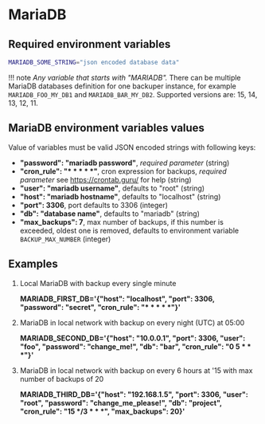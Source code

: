 # MariaDB

## Required environment variables

```bash
MARIADB_SOME_STRING="json encoded database data"
```

!!! note
    *Any variable that starts with "MARIADB".* There can be multiple MariaDB databases definition for one backuper instance, for example `MARIADB_FOO_MY_DB1` and `MARIADB_BAR_MY_DB2`. Supported versions are: 15, 14, 13, 12, 11.

## MariaDB environment variables values

Value of variables must be valid JSON encoded strings with following keys:

- **"password": "mariadb password"**, *required parameter* (string)
- **"cron_rule": "\* \* \* \* \*"**, cron expression for backups, *required parameter* see https://crontab.guru/ for help (string)
- **"user": "mariadb username"**, defaults to "root" (string)
- **"host": "mariadb hostname"**, defaults to "localhost" (string)
- **"port": 3306**, port defaults to 3306 (integer)
- **"db": "database name"**, defaults to "mariadb" (string)
- **"max_backups": 7**, max number of backups, if this number is exceeded, oldest one is removed, defaults to environment variable `BACKUP_MAX_NUMBER` (integer)

## Examples

1. Local MariaDB with backup every single minute

    **MARIADB_FIRST_DB='{"host": "localhost", "port": 3306, "password": "secret", "cron_rule": "\* \* \* \* \*"}'**

2. MariaDB in local network with backup on every night (UTC) at 05:00

    **MARIADB_SECOND_DB='{"host": "10.0.0.1", "port": 3306, "user": "foo", "password": "change_me!", "db": "bar", "cron_rule": "0 5 \* \* \*"}'**

3. MariaDB in local network with backup on every 6 hours at '15 with max number of backups of 20

    **MARIADB_THIRD_DB='{"host": "192.168.1.5", "port": 3306, "user": "root", "password": "change_me_please!", "db": "project", "cron_rule": "15 \*/3 \* \* \*", "max_backups": 20}'**

<br>
<br>
